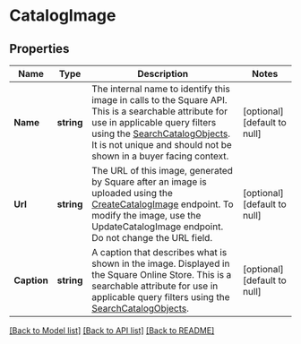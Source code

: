 # CatalogImage

## Properties
Name | Type | Description | Notes
------------ | ------------- | ------------- | -------------
**Name** | **string** | The internal name to identify this image in calls to the Square API. This is a searchable attribute for use in applicable query filters using the [SearchCatalogObjects](api-endpoint:Catalog-SearchCatalogObjects). It is not unique and should not be shown in a buyer facing context. | [optional] [default to null]
**Url** | **string** | The URL of this image, generated by Square after an image is uploaded using the [CreateCatalogImage](api-endpoint:Catalog-CreateCatalogImage) endpoint. To modify the image, use the UpdateCatalogImage endpoint. Do not change the URL field. | [optional] [default to null]
**Caption** | **string** | A caption that describes what is shown in the image. Displayed in the Square Online Store. This is a searchable attribute for use in applicable query filters using the [SearchCatalogObjects](api-endpoint:Catalog-SearchCatalogObjects). | [optional] [default to null]

[[Back to Model list]](../README.md#documentation-for-models) [[Back to API list]](../README.md#documentation-for-api-endpoints) [[Back to README]](../README.md)

